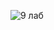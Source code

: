 ![9 лаб](https://user-images.githubusercontent.com/87744721/151493551-dae89ecd-b06d-47a5-85e0-366cdc38e1bb.PNG)
